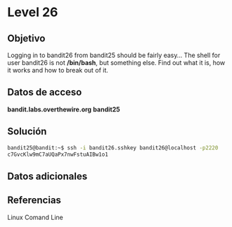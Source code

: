 # Level 26

## Objetivo
Logging in to bandit26 from bandit25 should be fairly easy… The shell for user bandit26 is not **/bin/bash**, but something else. Find out what it is, how it works and how to break out of it.
## Datos de acceso
**bandit.labs.overthewire.org**
**bandit25**

## Solución

```bash
bandit25@bandit:~$ ssh -i bandit26.sshkey bandit26@localhost -p2220
c7GvcKlw9mC7aUQaPx7nwFstuAIBw1o1
```

## Datos adicionales

## Referencias
Linux Comand Line